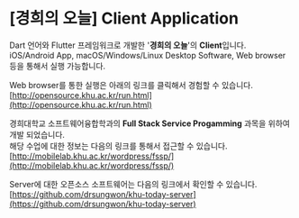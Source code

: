 # [경희의 오늘] Client Application

Dart 언어와 Flutter 프레임워크로 개발한 '**경희의 오늘**'의 **Client**입니다. <br>
iOS/Android App, macOS/Windows/Linux Desktop Software, Web browser 등을 통해서 실행 가능합니다. <br>

Web browser를 통한 실행은 아래의 링크를 클릭해서 경험할 수 있습니다.  <br>
[http://opensource.khu.ac.kr/run.html](http://opensource.khu.ac.kr/run.html)  <br>

경희대학교 소프트웨어융합학과의 **Full Stack Service Progamming** 과목을 위하여 개발 되었습니다. <br>
해당 수업에 대한 정보는 다음의 링크를 통해서 접근할 수 있습니다. <br>
[http://mobilelab.khu.ac.kr/wordpress/fssp/](http://mobilelab.khu.ac.kr/wordpress/fssp/) <br>

Server에 대한 오픈소스 소프트웨어는 다음의 링크에서 확인할 수 있습니다.  <br>
[https://github.com/drsungwon/khu-today-server](https://github.com/drsungwon/khu-today-server) <br>
